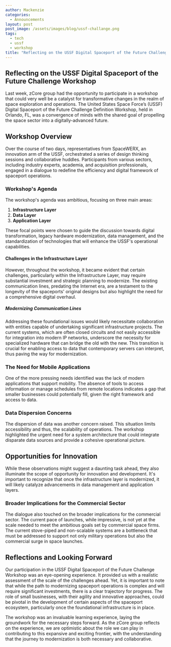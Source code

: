 ```yaml
---
author: Mackenzie
categories:
  - Announcements
layout: post
post_image: /assets/images/blog/ussf-challange.png
tags:
  - tech
  - ussf
  - workshop
title: "Reflecting on the USSF Digital Spaceport of the Future Challenge Workshop"
---
```


## Reflecting on the USSF Digital Spaceport of the Future Challenge Workshop

Last week, zCore group had the opportunity to participate in a workshop that could very well be a catalyst for transformative changes in the realm of space exploration and operations. The United States Space Force’s (USSF) Digital Spaceport of the Future Challenge Definition Workshop, held in Orlando, FL, was a convergence of minds with the shared goal of propelling the space sector into a digitally-advanced future.

## Workshop Overview

Over the course of two days, representatives from SpaceWERX, an innovation arm of the USSF, orchestrated a series of design thinking sessions and collaborative huddles. Participants from various sectors, including industry experts, academia, and acquisition professionals, engaged in a dialogue to redefine the efficiency and digital framework of spaceport operations.

### Workshop's Agenda

The workshop's agenda was ambitious, focusing on three main areas:

1. **Infrastructure Layer**
2. **Data Layer**
3. **Application Layer**

These focal points were chosen to guide the discussion towards digital transformation, legacy hardware modernization, data management, and the standardization of technologies that will enhance the USSF's operational capabilities.

#### Challenges in the Infrastructure Layer

However, throughout the workshop, it became evident that certain challenges, particularly within the Infrastructure Layer, may require substantial investment and strategic planning to modernize. The existing communication lines, predating the Internet era, are a testament to the longevity of the spaceports' original designs but also highlight the need for a comprehensive digital overhaul. 

##### Modernizing Communication Lines

Addressing these foundational issues would likely necessitate collaboration with entities capable of undertaking significant infrastructure projects. The current systems, which are often closed circuits and not easily accessible for integration into modern IP networks, underscore the necessity for specialized hardware that can bridge the old with the new. This transition is crucial for enabling access to data that contemporary servers can interpret, thus paving the way for modernization.

### The Need for Mobile Applications

One of the more pressing needs identified was the lack of modern applications that support mobility. The absence of tools to access information or manage schedules from remote locations indicates a gap that smaller businesses could potentially fill, given the right framework and access to data.

### Data Dispersion Concerns

The dispersion of data was another concern raised. This situation limits accessibility and thus, the scalability of operations. The workshop highlighted the urgent need for a system architecture that could integrate disparate data sources and provide a cohesive operational picture.

## Opportunities for Innovation

While these observations might suggest a daunting task ahead, they also illuminate the scope of opportunity for innovation and development. It's important to recognize that once the infrastructure layer is modernized, it will likely catalyze advancements in data management and application layers.

### Broader Implications for the Commercial Sector

The dialogue also touched on the broader implications for the commercial sector. The current pace of launches, while impressive, is not yet at the scale needed to meet the ambitious goals set by commercial space firms. The current stove-piped and non-scalable systems are a bottleneck that must be addressed to support not only military operations but also the commercial surge in space launches.

## Reflections and Looking Forward

Our participation in the USSF Digital Spaceport of the Future Challenge Workshop was an eye-opening experience. It provided us with a realistic assessment of the scale of the challenges ahead. Yet, it is important to note that while the path to modernizing spaceport operations is complex and will require significant investments, there is a clear trajectory for progress. The role of small businesses, with their agility and innovative approaches, could be pivotal in the development of certain aspects of the spaceport ecosystem, particularly once the foundational infrastructure is in place.

The workshop was an invaluable learning experience, laying the groundwork for the necessary steps forward. As the zCore group reflects on the experience, we are optimistic about the role we can play in contributing to this expansive and exciting frontier, with the understanding that the journey to modernization is both necessary and collaborative.
